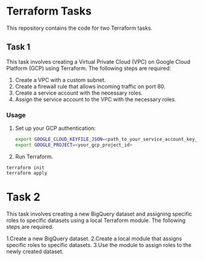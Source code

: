 # Terraform Tasks

This repository contains the code for two Terraform tasks.

## Task 1

This task involves creating a Virtual Private Cloud (VPC) on Google Cloud Platform (GCP) using Terraform. The following steps are required:

1. Create a VPC with a custom subnet.
2. Create a firewall rule that allows incoming traffic on port 80.
3. Create a service account with the necessary roles.
4. Assign the service account to the VPC with the necessary roles.

### Usage

1. Set up your GCP authentication:
   ```bash
   export GOOGLE_CLOUD_KEYFILE_JSON=<path_to_your_service_account_key_file>
   export GOOGLE_PROJECT=<your_gcp_project_id>

2. Run Terraform.

```
terraform init
terraform apply
```

# Task 2

This task involves creating a new BigQuery dataset and assigning specific roles to specific datasets using a local Terraform module. The following steps are required.

1.Create a new BigQuery dataset.
2.Create a local module that assigns specific roles to specific datasets.
3.Use the module to assign roles to the newly created dataset.